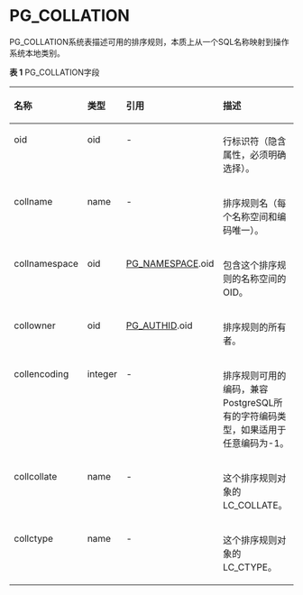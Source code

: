 # PG\_COLLATION<a name="ZH-CN_TOPIC_0289900999"></a>

PG\_COLLATION系统表描述可用的排序规则，本质上从一个SQL名称映射到操作系统本地类别。

**表 1**  PG\_COLLATION字段

<a name="zh-cn_topic_0283137275_zh-cn_topic_0237122278_zh-cn_topic_0059779096_tfef590a752224800b5cb4e1f9cb9c250"></a>
<table><thead align="left"><tr id="zh-cn_topic_0283137275_zh-cn_topic_0237122278_zh-cn_topic_0059779096_r14241d86f676417897bd39a3e04bb816"><th class="cellrowborder" valign="top" width="21.43%" id="mcps1.2.5.1.1"><p id="zh-cn_topic_0283137275_zh-cn_topic_0237122278_zh-cn_topic_0059779096_aec19f6c15e48461f80ace101287db14d"><a name="zh-cn_topic_0283137275_zh-cn_topic_0237122278_zh-cn_topic_0059779096_aec19f6c15e48461f80ace101287db14d"></a><a name="zh-cn_topic_0283137275_zh-cn_topic_0237122278_zh-cn_topic_0059779096_aec19f6c15e48461f80ace101287db14d"></a>名称</p>
</th>
<th class="cellrowborder" valign="top" width="12.41%" id="mcps1.2.5.1.2"><p id="zh-cn_topic_0283137275_zh-cn_topic_0237122278_zh-cn_topic_0059779096_a76efab2c1b3f4bf5872ff51f238b03b0"><a name="zh-cn_topic_0283137275_zh-cn_topic_0237122278_zh-cn_topic_0059779096_a76efab2c1b3f4bf5872ff51f238b03b0"></a><a name="zh-cn_topic_0283137275_zh-cn_topic_0237122278_zh-cn_topic_0059779096_a76efab2c1b3f4bf5872ff51f238b03b0"></a>类型</p>
</th>
<th class="cellrowborder" valign="top" width="27.439999999999998%" id="mcps1.2.5.1.3"><p id="zh-cn_topic_0283137275_zh-cn_topic_0237122278_zh-cn_topic_0059779096_ab39e88c1322846daaababd10f031de77"><a name="zh-cn_topic_0283137275_zh-cn_topic_0237122278_zh-cn_topic_0059779096_ab39e88c1322846daaababd10f031de77"></a><a name="zh-cn_topic_0283137275_zh-cn_topic_0237122278_zh-cn_topic_0059779096_ab39e88c1322846daaababd10f031de77"></a>引用</p>
</th>
<th class="cellrowborder" valign="top" width="38.72%" id="mcps1.2.5.1.4"><p id="zh-cn_topic_0283137275_zh-cn_topic_0237122278_zh-cn_topic_0059779096_a4660413be70b46119e0cfc3350090dd1"><a name="zh-cn_topic_0283137275_zh-cn_topic_0237122278_zh-cn_topic_0059779096_a4660413be70b46119e0cfc3350090dd1"></a><a name="zh-cn_topic_0283137275_zh-cn_topic_0237122278_zh-cn_topic_0059779096_a4660413be70b46119e0cfc3350090dd1"></a>描述</p>
</th>
</tr>
</thead>
<tbody><tr id="zh-cn_topic_0283137275_zh-cn_topic_0237122278_zh-cn_topic_0059779096_r8564bac0a618471da4169aca38614cd3"><td class="cellrowborder" valign="top" width="21.43%" headers="mcps1.2.5.1.1 "><p id="zh-cn_topic_0283137275_zh-cn_topic_0237122278_zh-cn_topic_0059779096_a7919e237251d4d03b6e5291983b75903"><a name="zh-cn_topic_0283137275_zh-cn_topic_0237122278_zh-cn_topic_0059779096_a7919e237251d4d03b6e5291983b75903"></a><a name="zh-cn_topic_0283137275_zh-cn_topic_0237122278_zh-cn_topic_0059779096_a7919e237251d4d03b6e5291983b75903"></a>oid</p>
</td>
<td class="cellrowborder" valign="top" width="12.41%" headers="mcps1.2.5.1.2 "><p id="zh-cn_topic_0283137275_zh-cn_topic_0237122278_zh-cn_topic_0059779096_af3bcb2c6ff314c09b81321a5e0795057"><a name="zh-cn_topic_0283137275_zh-cn_topic_0237122278_zh-cn_topic_0059779096_af3bcb2c6ff314c09b81321a5e0795057"></a><a name="zh-cn_topic_0283137275_zh-cn_topic_0237122278_zh-cn_topic_0059779096_af3bcb2c6ff314c09b81321a5e0795057"></a>oid</p>
</td>
<td class="cellrowborder" valign="top" width="27.439999999999998%" headers="mcps1.2.5.1.3 "><p id="zh-cn_topic_0283137275_zh-cn_topic_0237122278_zh-cn_topic_0059779096_af041b81931d1464bba82726e72bf8ede"><a name="zh-cn_topic_0283137275_zh-cn_topic_0237122278_zh-cn_topic_0059779096_af041b81931d1464bba82726e72bf8ede"></a><a name="zh-cn_topic_0283137275_zh-cn_topic_0237122278_zh-cn_topic_0059779096_af041b81931d1464bba82726e72bf8ede"></a>-</p>
</td>
<td class="cellrowborder" valign="top" width="38.72%" headers="mcps1.2.5.1.4 "><p id="zh-cn_topic_0283137275_zh-cn_topic_0237122278_zh-cn_topic_0059779096_a4e09af768b114e3088420c44b05de3be"><a name="zh-cn_topic_0283137275_zh-cn_topic_0237122278_zh-cn_topic_0059779096_a4e09af768b114e3088420c44b05de3be"></a><a name="zh-cn_topic_0283137275_zh-cn_topic_0237122278_zh-cn_topic_0059779096_a4e09af768b114e3088420c44b05de3be"></a>行标识符（隐含属性，必须明确选择）。</p>
</td>
</tr>
<tr id="zh-cn_topic_0283137275_zh-cn_topic_0237122278_zh-cn_topic_0059779096_r4b61ed0a0fcd4f989f1fe68e7e96ccba"><td class="cellrowborder" valign="top" width="21.43%" headers="mcps1.2.5.1.1 "><p id="zh-cn_topic_0283137275_zh-cn_topic_0237122278_zh-cn_topic_0059779096_aeb9d86ab7bc04410a34503527c9dffb8"><a name="zh-cn_topic_0283137275_zh-cn_topic_0237122278_zh-cn_topic_0059779096_aeb9d86ab7bc04410a34503527c9dffb8"></a><a name="zh-cn_topic_0283137275_zh-cn_topic_0237122278_zh-cn_topic_0059779096_aeb9d86ab7bc04410a34503527c9dffb8"></a>collname</p>
</td>
<td class="cellrowborder" valign="top" width="12.41%" headers="mcps1.2.5.1.2 "><p id="zh-cn_topic_0283137275_zh-cn_topic_0237122278_zh-cn_topic_0059779096_a15649ebc1a1148b18cf51ed66bcb7494"><a name="zh-cn_topic_0283137275_zh-cn_topic_0237122278_zh-cn_topic_0059779096_a15649ebc1a1148b18cf51ed66bcb7494"></a><a name="zh-cn_topic_0283137275_zh-cn_topic_0237122278_zh-cn_topic_0059779096_a15649ebc1a1148b18cf51ed66bcb7494"></a>name</p>
</td>
<td class="cellrowborder" valign="top" width="27.439999999999998%" headers="mcps1.2.5.1.3 "><p id="zh-cn_topic_0283137275_zh-cn_topic_0237122278_zh-cn_topic_0059779096_a915b5d98a14a416ea2e725b46ef7d744"><a name="zh-cn_topic_0283137275_zh-cn_topic_0237122278_zh-cn_topic_0059779096_a915b5d98a14a416ea2e725b46ef7d744"></a><a name="zh-cn_topic_0283137275_zh-cn_topic_0237122278_zh-cn_topic_0059779096_a915b5d98a14a416ea2e725b46ef7d744"></a>-</p>
</td>
<td class="cellrowborder" valign="top" width="38.72%" headers="mcps1.2.5.1.4 "><p id="zh-cn_topic_0283137275_zh-cn_topic_0237122278_zh-cn_topic_0059779096_aebecc54578aa4a3db68a4dcb8114fd87"><a name="zh-cn_topic_0283137275_zh-cn_topic_0237122278_zh-cn_topic_0059779096_aebecc54578aa4a3db68a4dcb8114fd87"></a><a name="zh-cn_topic_0283137275_zh-cn_topic_0237122278_zh-cn_topic_0059779096_aebecc54578aa4a3db68a4dcb8114fd87"></a>排序规则名（每个名称空间和编码唯一）。</p>
</td>
</tr>
<tr id="zh-cn_topic_0283137275_zh-cn_topic_0237122278_zh-cn_topic_0059779096_r7beb81db12d642bb95868dbf8c6ec419"><td class="cellrowborder" valign="top" width="21.43%" headers="mcps1.2.5.1.1 "><p id="zh-cn_topic_0283137275_zh-cn_topic_0237122278_zh-cn_topic_0059779096_aa193df64959945ba9515e2633486758e"><a name="zh-cn_topic_0283137275_zh-cn_topic_0237122278_zh-cn_topic_0059779096_aa193df64959945ba9515e2633486758e"></a><a name="zh-cn_topic_0283137275_zh-cn_topic_0237122278_zh-cn_topic_0059779096_aa193df64959945ba9515e2633486758e"></a>collnamespace</p>
</td>
<td class="cellrowborder" valign="top" width="12.41%" headers="mcps1.2.5.1.2 "><p id="zh-cn_topic_0283137275_zh-cn_topic_0237122278_zh-cn_topic_0059779096_a4522dd5087134dfa9e974f268a207319"><a name="zh-cn_topic_0283137275_zh-cn_topic_0237122278_zh-cn_topic_0059779096_a4522dd5087134dfa9e974f268a207319"></a><a name="zh-cn_topic_0283137275_zh-cn_topic_0237122278_zh-cn_topic_0059779096_a4522dd5087134dfa9e974f268a207319"></a>oid</p>
</td>
<td class="cellrowborder" valign="top" width="27.439999999999998%" headers="mcps1.2.5.1.3 "><p id="zh-cn_topic_0283137275_zh-cn_topic_0237122278_zh-cn_topic_0059779096_a3ff9352c82b64efdb02885d39d84de77"><a name="zh-cn_topic_0283137275_zh-cn_topic_0237122278_zh-cn_topic_0059779096_a3ff9352c82b64efdb02885d39d84de77"></a><a name="zh-cn_topic_0283137275_zh-cn_topic_0237122278_zh-cn_topic_0059779096_a3ff9352c82b64efdb02885d39d84de77"></a><a href="PG_NAMESPACE.md">PG_NAMESPACE</a>.oid</p>
</td>
<td class="cellrowborder" valign="top" width="38.72%" headers="mcps1.2.5.1.4 "><p id="zh-cn_topic_0283137275_zh-cn_topic_0237122278_zh-cn_topic_0059779096_a146fd8df3a0e4cc68cb75c4d1bfe2df1"><a name="zh-cn_topic_0283137275_zh-cn_topic_0237122278_zh-cn_topic_0059779096_a146fd8df3a0e4cc68cb75c4d1bfe2df1"></a><a name="zh-cn_topic_0283137275_zh-cn_topic_0237122278_zh-cn_topic_0059779096_a146fd8df3a0e4cc68cb75c4d1bfe2df1"></a>包含这个排序规则的名称空间的OID。</p>
</td>
</tr>
<tr id="zh-cn_topic_0283137275_zh-cn_topic_0237122278_zh-cn_topic_0059779096_r0f27ccb40dc740a5bca72626191e0c8a"><td class="cellrowborder" valign="top" width="21.43%" headers="mcps1.2.5.1.1 "><p id="zh-cn_topic_0283137275_zh-cn_topic_0237122278_zh-cn_topic_0059779096_af02a37d7b544414c8b51e2890f0a083d"><a name="zh-cn_topic_0283137275_zh-cn_topic_0237122278_zh-cn_topic_0059779096_af02a37d7b544414c8b51e2890f0a083d"></a><a name="zh-cn_topic_0283137275_zh-cn_topic_0237122278_zh-cn_topic_0059779096_af02a37d7b544414c8b51e2890f0a083d"></a>collowner</p>
</td>
<td class="cellrowborder" valign="top" width="12.41%" headers="mcps1.2.5.1.2 "><p id="zh-cn_topic_0283137275_zh-cn_topic_0237122278_zh-cn_topic_0059779096_a0d5247a27bd944119d958fb29a7c9bcf"><a name="zh-cn_topic_0283137275_zh-cn_topic_0237122278_zh-cn_topic_0059779096_a0d5247a27bd944119d958fb29a7c9bcf"></a><a name="zh-cn_topic_0283137275_zh-cn_topic_0237122278_zh-cn_topic_0059779096_a0d5247a27bd944119d958fb29a7c9bcf"></a>oid</p>
</td>
<td class="cellrowborder" valign="top" width="27.439999999999998%" headers="mcps1.2.5.1.3 "><p id="zh-cn_topic_0283137275_zh-cn_topic_0237122278_zh-cn_topic_0059779096_ab87b52004f584ec9a83be16a25f42c3a"><a name="zh-cn_topic_0283137275_zh-cn_topic_0237122278_zh-cn_topic_0059779096_ab87b52004f584ec9a83be16a25f42c3a"></a><a name="zh-cn_topic_0283137275_zh-cn_topic_0237122278_zh-cn_topic_0059779096_ab87b52004f584ec9a83be16a25f42c3a"></a><a href="PG_AUTHID.md">PG_AUTHID</a>.oid</p>
</td>
<td class="cellrowborder" valign="top" width="38.72%" headers="mcps1.2.5.1.4 "><p id="zh-cn_topic_0283137275_zh-cn_topic_0237122278_zh-cn_topic_0059779096_ad35cacb3ad3a42199f43dd6ed4d2e5a7"><a name="zh-cn_topic_0283137275_zh-cn_topic_0237122278_zh-cn_topic_0059779096_ad35cacb3ad3a42199f43dd6ed4d2e5a7"></a><a name="zh-cn_topic_0283137275_zh-cn_topic_0237122278_zh-cn_topic_0059779096_ad35cacb3ad3a42199f43dd6ed4d2e5a7"></a>排序规则的所有者。</p>
</td>
</tr>
<tr id="zh-cn_topic_0283137275_zh-cn_topic_0237122278_zh-cn_topic_0059779096_r51ea1de489694a18824125c2c494d6c0"><td class="cellrowborder" valign="top" width="21.43%" headers="mcps1.2.5.1.1 "><p id="zh-cn_topic_0283137275_zh-cn_topic_0237122278_zh-cn_topic_0059779096_a1fd16bf987fa453fa69698c5b21f3814"><a name="zh-cn_topic_0283137275_zh-cn_topic_0237122278_zh-cn_topic_0059779096_a1fd16bf987fa453fa69698c5b21f3814"></a><a name="zh-cn_topic_0283137275_zh-cn_topic_0237122278_zh-cn_topic_0059779096_a1fd16bf987fa453fa69698c5b21f3814"></a>collencoding</p>
</td>
<td class="cellrowborder" valign="top" width="12.41%" headers="mcps1.2.5.1.2 "><p id="zh-cn_topic_0283137275_zh-cn_topic_0237122278_zh-cn_topic_0059779096_a88cc85d135334beb92d67a5ba9b8b536"><a name="zh-cn_topic_0283137275_zh-cn_topic_0237122278_zh-cn_topic_0059779096_a88cc85d135334beb92d67a5ba9b8b536"></a><a name="zh-cn_topic_0283137275_zh-cn_topic_0237122278_zh-cn_topic_0059779096_a88cc85d135334beb92d67a5ba9b8b536"></a>integer</p>
</td>
<td class="cellrowborder" valign="top" width="27.439999999999998%" headers="mcps1.2.5.1.3 "><p id="zh-cn_topic_0283137275_zh-cn_topic_0237122278_zh-cn_topic_0059779096_a7dcaed99cb074b6fbcb357f4138c301d"><a name="zh-cn_topic_0283137275_zh-cn_topic_0237122278_zh-cn_topic_0059779096_a7dcaed99cb074b6fbcb357f4138c301d"></a><a name="zh-cn_topic_0283137275_zh-cn_topic_0237122278_zh-cn_topic_0059779096_a7dcaed99cb074b6fbcb357f4138c301d"></a>-</p>
</td>
<td class="cellrowborder" valign="top" width="38.72%" headers="mcps1.2.5.1.4 "><p id="zh-cn_topic_0283137275_zh-cn_topic_0237122278_zh-cn_topic_0059779096_ad2d7ac0a19cf42978462bc66070e1a28"><a name="zh-cn_topic_0283137275_zh-cn_topic_0237122278_zh-cn_topic_0059779096_ad2d7ac0a19cf42978462bc66070e1a28"></a><a name="zh-cn_topic_0283137275_zh-cn_topic_0237122278_zh-cn_topic_0059779096_ad2d7ac0a19cf42978462bc66070e1a28"></a>排序规则可用的编码，兼容PostgreSQL所有的字符编码类型，如果适用于任意编码为-1。</p>
</td>
</tr>
<tr id="zh-cn_topic_0283137275_zh-cn_topic_0237122278_zh-cn_topic_0059779096_r13169b8673c641bcbd1b1b60eaff3937"><td class="cellrowborder" valign="top" width="21.43%" headers="mcps1.2.5.1.1 "><p id="zh-cn_topic_0283137275_zh-cn_topic_0237122278_zh-cn_topic_0059779096_a91a1747f6bdb4b93b27a8c37acf8a93a"><a name="zh-cn_topic_0283137275_zh-cn_topic_0237122278_zh-cn_topic_0059779096_a91a1747f6bdb4b93b27a8c37acf8a93a"></a><a name="zh-cn_topic_0283137275_zh-cn_topic_0237122278_zh-cn_topic_0059779096_a91a1747f6bdb4b93b27a8c37acf8a93a"></a>collcollate</p>
</td>
<td class="cellrowborder" valign="top" width="12.41%" headers="mcps1.2.5.1.2 "><p id="zh-cn_topic_0283137275_zh-cn_topic_0237122278_zh-cn_topic_0059779096_a404b37094e97454490e36b8b3afac0c7"><a name="zh-cn_topic_0283137275_zh-cn_topic_0237122278_zh-cn_topic_0059779096_a404b37094e97454490e36b8b3afac0c7"></a><a name="zh-cn_topic_0283137275_zh-cn_topic_0237122278_zh-cn_topic_0059779096_a404b37094e97454490e36b8b3afac0c7"></a>name</p>
</td>
<td class="cellrowborder" valign="top" width="27.439999999999998%" headers="mcps1.2.5.1.3 "><p id="zh-cn_topic_0283137275_zh-cn_topic_0237122278_zh-cn_topic_0059779096_a8e7d30df58464058b6666aaa48c48d75"><a name="zh-cn_topic_0283137275_zh-cn_topic_0237122278_zh-cn_topic_0059779096_a8e7d30df58464058b6666aaa48c48d75"></a><a name="zh-cn_topic_0283137275_zh-cn_topic_0237122278_zh-cn_topic_0059779096_a8e7d30df58464058b6666aaa48c48d75"></a>-</p>
</td>
<td class="cellrowborder" valign="top" width="38.72%" headers="mcps1.2.5.1.4 "><p id="zh-cn_topic_0283137275_zh-cn_topic_0237122278_zh-cn_topic_0059779096_a2c1162c5a5ee4b778fb049813444833e"><a name="zh-cn_topic_0283137275_zh-cn_topic_0237122278_zh-cn_topic_0059779096_a2c1162c5a5ee4b778fb049813444833e"></a><a name="zh-cn_topic_0283137275_zh-cn_topic_0237122278_zh-cn_topic_0059779096_a2c1162c5a5ee4b778fb049813444833e"></a>这个排序规则对象的LC_COLLATE。</p>
</td>
</tr>
<tr id="zh-cn_topic_0283137275_zh-cn_topic_0237122278_zh-cn_topic_0059779096_r349c0d090389458f953a178c9cfec5d7"><td class="cellrowborder" valign="top" width="21.43%" headers="mcps1.2.5.1.1 "><p id="zh-cn_topic_0283137275_zh-cn_topic_0237122278_zh-cn_topic_0059779096_a4afce6200ed94cdb84ba10c11e176c33"><a name="zh-cn_topic_0283137275_zh-cn_topic_0237122278_zh-cn_topic_0059779096_a4afce6200ed94cdb84ba10c11e176c33"></a><a name="zh-cn_topic_0283137275_zh-cn_topic_0237122278_zh-cn_topic_0059779096_a4afce6200ed94cdb84ba10c11e176c33"></a>collctype</p>
</td>
<td class="cellrowborder" valign="top" width="12.41%" headers="mcps1.2.5.1.2 "><p id="zh-cn_topic_0283137275_zh-cn_topic_0237122278_zh-cn_topic_0059779096_a204835a8934f4fbea8cfb7fd1ebdb4a5"><a name="zh-cn_topic_0283137275_zh-cn_topic_0237122278_zh-cn_topic_0059779096_a204835a8934f4fbea8cfb7fd1ebdb4a5"></a><a name="zh-cn_topic_0283137275_zh-cn_topic_0237122278_zh-cn_topic_0059779096_a204835a8934f4fbea8cfb7fd1ebdb4a5"></a>name</p>
</td>
<td class="cellrowborder" valign="top" width="27.439999999999998%" headers="mcps1.2.5.1.3 "><p id="zh-cn_topic_0283137275_zh-cn_topic_0237122278_zh-cn_topic_0059779096_a3d39d1d991874b4fb4564bcf2c2696a8"><a name="zh-cn_topic_0283137275_zh-cn_topic_0237122278_zh-cn_topic_0059779096_a3d39d1d991874b4fb4564bcf2c2696a8"></a><a name="zh-cn_topic_0283137275_zh-cn_topic_0237122278_zh-cn_topic_0059779096_a3d39d1d991874b4fb4564bcf2c2696a8"></a>-</p>
</td>
<td class="cellrowborder" valign="top" width="38.72%" headers="mcps1.2.5.1.4 "><p id="zh-cn_topic_0283137275_zh-cn_topic_0237122278_zh-cn_topic_0059779096_a970a6580d949442f879d6ad3425c089b"><a name="zh-cn_topic_0283137275_zh-cn_topic_0237122278_zh-cn_topic_0059779096_a970a6580d949442f879d6ad3425c089b"></a><a name="zh-cn_topic_0283137275_zh-cn_topic_0237122278_zh-cn_topic_0059779096_a970a6580d949442f879d6ad3425c089b"></a>这个排序规则对象的LC_CTYPE。</p>
</td>
</tr>
</tbody>
</table>

